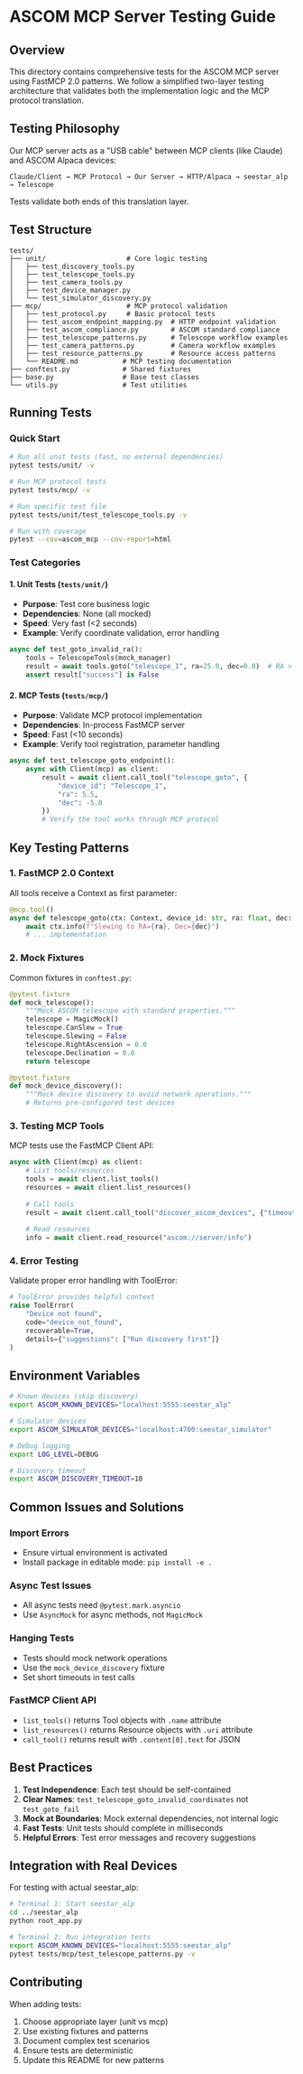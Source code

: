 # ASCOM MCP Server Testing Guide

## Overview

This directory contains comprehensive tests for the ASCOM MCP server using FastMCP 2.0 patterns. We follow a simplified two-layer testing architecture that validates both the implementation logic and the MCP protocol translation.

## Testing Philosophy

Our MCP server acts as a "USB cable" between MCP clients (like Claude) and ASCOM Alpaca devices:

```
Claude/Client → MCP Protocol → Our Server → HTTP/Alpaca → seestar_alp → Telescope
```

Tests validate both ends of this translation layer.

## Test Structure

```
tests/
├── unit/                    # Core logic testing
│   ├── test_discovery_tools.py
│   ├── test_telescope_tools.py
│   ├── test_camera_tools.py
│   ├── test_device_manager.py
│   └── test_simulator_discovery.py
├── mcp/                     # MCP protocol validation
│   ├── test_protocol.py     # Basic protocol tests
│   ├── test_ascom_endpoint_mapping.py  # HTTP endpoint validation
│   ├── test_ascom_compliance.py        # ASCOM standard compliance
│   ├── test_telescope_patterns.py      # Telescope workflow examples
│   ├── test_camera_patterns.py         # Camera workflow examples
│   ├── test_resource_patterns.py       # Resource access patterns
│   └── README.md           # MCP testing documentation
├── conftest.py             # Shared fixtures
├── base.py                 # Base test classes
└── utils.py                # Test utilities
```

## Running Tests

### Quick Start
```bash
# Run all unit tests (fast, no external dependencies)
pytest tests/unit/ -v

# Run MCP protocol tests
pytest tests/mcp/ -v

# Run specific test file
pytest tests/unit/test_telescope_tools.py -v

# Run with coverage
pytest --cov=ascom_mcp --cov-report=html
```

### Test Categories

#### 1. Unit Tests (`tests/unit/`)
- **Purpose**: Test core business logic
- **Dependencies**: None (all mocked)
- **Speed**: Very fast (<2 seconds)
- **Example**: Verify coordinate validation, error handling

```python
async def test_goto_invalid_ra():
    tools = TelescopeTools(mock_manager)
    result = await tools.goto("telescope_1", ra=25.0, dec=0.0)  # RA > 24
    assert result["success"] is False
```

#### 2. MCP Tests (`tests/mcp/`)
- **Purpose**: Validate MCP protocol implementation
- **Dependencies**: In-process FastMCP server
- **Speed**: Fast (<10 seconds)
- **Example**: Verify tool registration, parameter handling

```python
async def test_telescope_goto_endpoint():
    async with Client(mcp) as client:
        result = await client.call_tool("telescope_goto", {
            "device_id": "Telescope_1",
            "ra": 5.5,
            "dec": -5.0
        })
        # Verify the tool works through MCP protocol
```

## Key Testing Patterns

### 1. FastMCP 2.0 Context
All tools receive a Context as first parameter:

```python
@mcp.tool()
async def telescope_goto(ctx: Context, device_id: str, ra: float, dec: float):
    await ctx.info(f"Slewing to RA={ra}, Dec={dec}")
    # ... implementation
```

### 2. Mock Fixtures
Common fixtures in `conftest.py`:

```python
@pytest.fixture
def mock_telescope():
    """Mock ASCOM telescope with standard properties."""
    telescope = MagicMock()
    telescope.CanSlew = True
    telescope.Slewing = False
    telescope.RightAscension = 0.0
    telescope.Declination = 0.0
    return telescope

@pytest.fixture  
def mock_device_discovery():
    """Mock device discovery to avoid network operations."""
    # Returns pre-configured test devices
```

### 3. Testing MCP Tools
MCP tests use the FastMCP Client API:

```python
async with Client(mcp) as client:
    # List tools/resources
    tools = await client.list_tools()
    resources = await client.list_resources()
    
    # Call tools
    result = await client.call_tool("discover_ascom_devices", {"timeout": 5.0})
    
    # Read resources
    info = await client.read_resource("ascom://server/info")
```

### 4. Error Testing
Validate proper error handling with ToolError:

```python
# ToolError provides helpful context
raise ToolError(
    "Device not found",
    code="device_not_found",
    recoverable=True,
    details={"suggestions": ["Run discovery first"]}
)
```

## Environment Variables

```bash
# Known devices (skip discovery)
export ASCOM_KNOWN_DEVICES="localhost:5555:seestar_alp"

# Simulator devices
export ASCOM_SIMULATOR_DEVICES="localhost:4700:seestar_simulator"

# Debug logging
export LOG_LEVEL=DEBUG

# Discovery timeout
export ASCOM_DISCOVERY_TIMEOUT=10
```

## Common Issues and Solutions

### Import Errors
- Ensure virtual environment is activated
- Install package in editable mode: `pip install -e .`

### Async Test Issues  
- All async tests need `@pytest.mark.asyncio`
- Use `AsyncMock` for async methods, not `MagicMock`

### Hanging Tests
- Tests should mock network operations
- Use the `mock_device_discovery` fixture
- Set short timeouts in test calls

### FastMCP Client API
- `list_tools()` returns Tool objects with `.name` attribute
- `list_resources()` returns Resource objects with `.uri` attribute  
- `call_tool()` returns result with `.content[0].text` for JSON

## Best Practices

1. **Test Independence**: Each test should be self-contained
2. **Clear Names**: `test_telescope_goto_invalid_coordinates` not `test_goto_fail`
3. **Mock at Boundaries**: Mock external dependencies, not internal logic
4. **Fast Tests**: Unit tests should complete in milliseconds
5. **Helpful Errors**: Test error messages and recovery suggestions

## Integration with Real Devices

For testing with actual seestar_alp:

```bash
# Terminal 1: Start seestar_alp
cd ../seestar_alp
python root_app.py

# Terminal 2: Run integration tests
export ASCOM_KNOWN_DEVICES="localhost:5555:seestar_alp"
pytest tests/mcp/test_telescope_patterns.py -v
```

## Contributing

When adding tests:
1. Choose appropriate layer (unit vs mcp)
2. Use existing fixtures and patterns
3. Document complex test scenarios
4. Ensure tests are deterministic
5. Update this README for new patterns